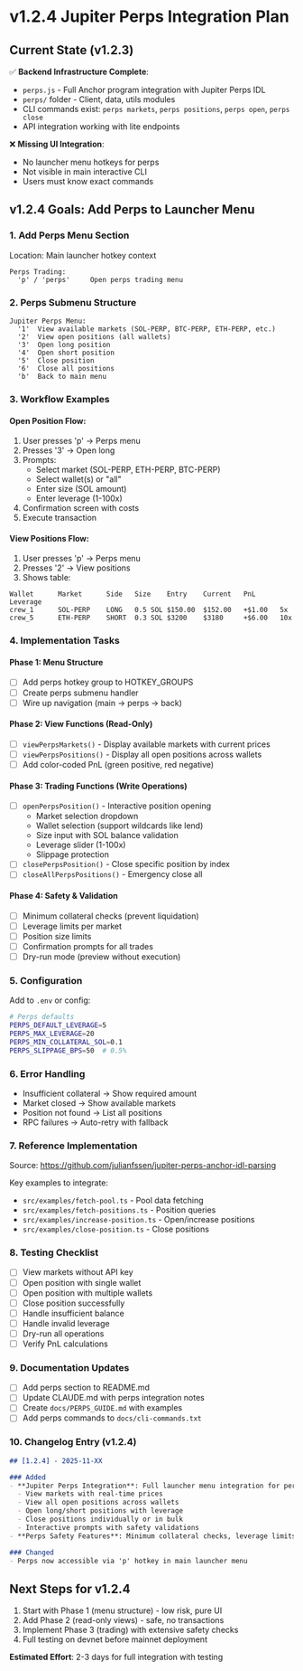 # v1.2.4 Jupiter Perps Integration Plan

## Current State (v1.2.3)
✅ **Backend Infrastructure Complete**:
- `perps.js` - Full Anchor program integration with Jupiter Perps IDL
- `perps/` folder - Client, data, utils modules
- CLI commands exist: `perps markets`, `perps positions`, `perps open`, `perps close`
- API integration working with lite endpoints

❌ **Missing UI Integration**:
- No launcher menu hotkeys for perps
- Not visible in main interactive CLI
- Users must know exact commands

## v1.2.4 Goals: Add Perps to Launcher Menu

### 1. Add Perps Menu Section
Location: Main launcher hotkey context

```
Perps Trading:
  'p' / 'perps'     Open perps trading menu
```

### 2. Perps Submenu Structure
```
Jupiter Perps Menu:
  '1'  View available markets (SOL-PERP, BTC-PERP, ETH-PERP, etc.)
  '2'  View open positions (all wallets)
  '3'  Open long position
  '4'  Open short position
  '5'  Close position
  '6'  Close all positions
  'b'  Back to main menu
```

### 3. Workflow Examples

#### Open Position Flow:
1. User presses 'p' → Perps menu
2. Presses '3' → Open long
3. Prompts:
   - Select market (SOL-PERP, ETH-PERP, BTC-PERP)
   - Select wallet(s) or "all"
   - Enter size (SOL amount)
   - Enter leverage (1-100x)
4. Confirmation screen with costs
5. Execute transaction

#### View Positions Flow:
1. User presses 'p' → Perps menu
2. Presses '2' → View positions
3. Shows table:
```
Wallet      Market      Side   Size    Entry    Current   PnL      Leverage
crew_1      SOL-PERP    LONG   0.5 SOL $150.00  $152.00   +$1.00   5x
crew_5      ETH-PERP    SHORT  0.3 SOL $3200    $3180     +$6.00   10x
```

### 4. Implementation Tasks

#### Phase 1: Menu Structure
- [ ] Add perps hotkey group to HOTKEY_GROUPS
- [ ] Create perps submenu handler
- [ ] Wire up navigation (main → perps → back)

#### Phase 2: View Functions (Read-Only)
- [ ] `viewPerpsMarkets()` - Display available markets with current prices
- [ ] `viewPerpsPositions()` - Display all open positions across wallets
- [ ] Add color-coded PnL (green positive, red negative)

#### Phase 3: Trading Functions (Write Operations)
- [ ] `openPerpsPosition()` - Interactive position opening
  - Market selection dropdown
  - Wallet selection (support wildcards like lend)
  - Size input with SOL balance validation
  - Leverage slider (1-100x)
  - Slippage protection
- [ ] `closePerpsPosition()` - Close specific position by index
- [ ] `closeAllPerpsPositions()` - Emergency close all

#### Phase 4: Safety & Validation
- [ ] Minimum collateral checks (prevent liquidation)
- [ ] Leverage limits per market
- [ ] Position size limits
- [ ] Confirmation prompts for all trades
- [ ] Dry-run mode (preview without execution)

### 5. Configuration
Add to `.env` or config:
```bash
# Perps defaults
PERPS_DEFAULT_LEVERAGE=5
PERPS_MAX_LEVERAGE=20
PERPS_MIN_COLLATERAL_SOL=0.1
PERPS_SLIPPAGE_BPS=50  # 0.5%
```

### 6. Error Handling
- Insufficient collateral → Show required amount
- Market closed → Show available markets
- Position not found → List all positions
- RPC failures → Auto-retry with fallback

### 7. Reference Implementation
Source: https://github.com/julianfssen/jupiter-perps-anchor-idl-parsing

Key examples to integrate:
- `src/examples/fetch-pool.ts` - Pool data fetching
- `src/examples/fetch-positions.ts` - Position queries
- `src/examples/increase-position.ts` - Open/increase positions
- `src/examples/close-position.ts` - Close positions

### 8. Testing Checklist
- [ ] View markets without API key
- [ ] Open position with single wallet
- [ ] Open position with multiple wallets
- [ ] Close position successfully
- [ ] Handle insufficient balance
- [ ] Handle invalid leverage
- [ ] Dry-run all operations
- [ ] Verify PnL calculations

### 9. Documentation Updates
- [ ] Add perps section to README.md
- [ ] Update CLAUDE.md with perps integration notes
- [ ] Create `docs/PERPS_GUIDE.md` with examples
- [ ] Add perps commands to `docs/cli-commands.txt`

### 10. Changelog Entry (v1.2.4)
```markdown
## [1.2.4] - 2025-11-XX

### Added
- **Jupiter Perps Integration**: Full launcher menu integration for perpetual trading
  - View markets with real-time prices
  - View all open positions across wallets
  - Open long/short positions with leverage
  - Close positions individually or in bulk
  - Interactive prompts with safety validations
- **Perps Safety Features**: Minimum collateral checks, leverage limits, dry-run mode

### Changed
- Perps now accessible via 'p' hotkey in main launcher menu
```

## Next Steps for v1.2.4
1. Start with Phase 1 (menu structure) - low risk, pure UI
2. Add Phase 2 (read-only views) - safe, no transactions
3. Implement Phase 3 (trading) with extensive safety checks
4. Full testing on devnet before mainnet deployment

**Estimated Effort**: 2-3 days for full integration with testing
